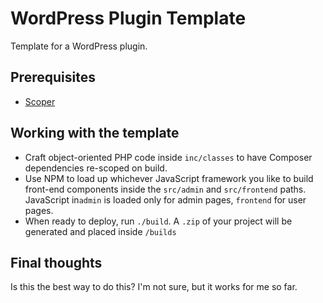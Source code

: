 # WordPress Plugin Template

Template for a WordPress plugin.

## Prerequisites

- [Scoper](https://github.com/humbug/php-scoper)

## Working with the template

- Craft object-oriented PHP code inside `inc/classes` to have Composer dependencies re-scoped on build.
- Use NPM to load up whichever JavaScript framework you like to build front-end components inside the `src/admin` and 
  `src/frontend` paths. JavaScript in`admin` is loaded only for admin pages, `frontend` for user pages.
- When ready to deploy, run `./build`. A `.zip` of your project will be generated and placed inside `/builds`

## Final thoughts

Is this the best way to do this? I'm not sure, but it works for me so far.
